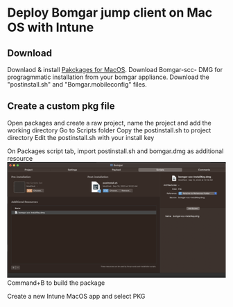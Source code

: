 # Deploy Bomgar jump client on Mac OS with Intune

## Download
Downlaod & install [Pakckages for MacOS](http://s.sudre.free.fr/Software/Packages/about.html).
Download Bomgar-scc-<InstallKey> DMG for progragmmatic installation from your bomgar appliance.
Download the "postinstall.sh" and "Bomgar.mobileconfig" files.

## Create a custom pkg file
Open packages and create a raw project, name the project and add the working directory
Go to Scripts folder
Copy the postinstall.sh to project directory
Edit the postinstall.sh with your install key

On Packages script tab, import postinstall.sh and bomgar.dmg as additional resource
![Screenshot1](image.png)
Command+B to build the package

Create a new Intune MacOS app and select PKG

